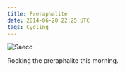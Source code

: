 ```yaml
---
title: Preraphalite
date: 2014-06-20 22:25 UTC
tags: Cycling
---
```



![Saeco](/blog/2014/06/20/saeco.jpeg)

Rocking the preraphalite this morning.